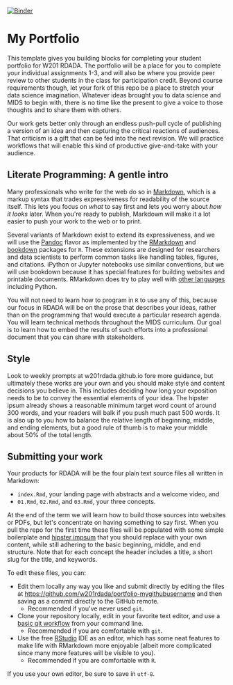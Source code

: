 [![Binder](http://hub.w201rdada.org/badge.svg)](http://hub.w201rdada.org/v2/gh/w201rdada/portfolio-AngelaWuGitHub/master?urlpath=rstudio)

# My Portfolio

This template gives you building blocks for completing your student portfolio for W201 RDADA. The portfolio will be a place for you to complete your individual assignments 1-3, and will also be where you provide peer review to other students in the class for participation credit. Beyond course requirements though, let your fork of this repo be a place to stretch your data science imagination. Whatever ideas brought you to data science and MIDS to begin with, there is no time like the present to give a voice to those thoughts and to share them with others.

Our work gets better only through an endless push-pull cycle of publishing a version of an idea and then capturing the critical reactions of audiences. That criticism is a gift that can be fed into the next revision. We will practice workflows that will enable this kind of productive give-and-take with your audience.

## Literate Programming: A gentle intro

Many professionals who write for the web do so in [Markdown](https://daringfireball.net/projects/markdown/syntax), which is a markup syntax that trades expressiveness for readability of the source itself. This lets you focus on *what* to say first and lets you worry about *how it looks* later. When you're ready to publish, Markdown will make it a lot easier to push your work to the web or to print.

Several variants of Markdown exist to extend its expressiveness, and we will use the [Pandoc](http://pandoc.org/MANUAL.html#pandocs-markdown) flavor as implemented by the [RMarkdown](http://rmarkdown.rstudio.com/) and [bookdown](https://bookdown.org/yihui/bookdown/markdown-syntax.html) packages for `R`. These extensions are designed for researchers and data scientists to perform common tasks like handling tables, figures, and citations. iPython or Jupyter notebooks use similar conventions, but we will use bookdown because it has special features for building websites and printable documents. RMarkdown does try to play well with [other languages](http://rmarkdown.rstudio.com/authoring_knitr_engines.html) including Python.

You will not need to learn how to program in `R` to use any of this, because our focus in RDADA will be on the prose that describes your ideas, rather than on the programming that would execute a particular research agenda. You will learn technical methods throughout the MIDS curriculum. Our goal is to learn how to embed the results of such efforts into a professional document that you can share with stakeholders.

## Style

Look to weekly prompts at w201rdada.github.io fore more guidance, but ultimately these works are your own and you should make style and content decisions you believe in. This includes deciding how long your exposition needs to be to convey the essential elements of your idea. The hipster ipsum already shows a reasonable minimum target word count of around 300 words, and your readers will balk if you push much past 500 words. It is also up to you how to balance the relative length of beginning, middle, and ending elements,  but a good rule of thumb is to make your middle about 50% of the total length.

## Submitting your work

Your products for RDADA will be the four plain text source files all written in Markdown:

* `index.Rmd`, your landing page with abstracts and a welcome video, and
* `01.Rmd`, `02.Rmd`, and `03.Rmd`, your three concepts.

At the end of the term we will learn how to build those sources into websites or PDFs, but let's concentrate on having something to say first. When you pull the repo for the first time these files will be populated with some simple boilerplate and [hipster impsum](https://hipsum.co/) that you should replace with your own content, while still adhering to the basic beginning, middle, and end structure. Note that for each concept the header includes a title, a short slug for the title, and keywords.

To edit these files, you can:

* Edit them locally any way you like and submit directly by editing the files at https://github.com/w201rdada/portfolio-mygithubusername and then saving as a commit directly to the GitHub remote.
  + Recommended if you've never used `git`.
* Clone your repository locally, edit in your favorite text editor, and use a [basic git workflow](http://rogerdudler.github.io/git-guide/) from your command line.
  + Recommended if you are comfortable with `git`.
* Use the free [RStudio](https://www.rstudio.com/products/rstudio/) IDE as an editor, which has some neat features to make life with RMarkdown more enjoyable (albeit more complicated since many more features will be visible to you).
  + Recommended if you are comfortable with `R`.

If you use your own editor, be sure to save in `utf-8`.
